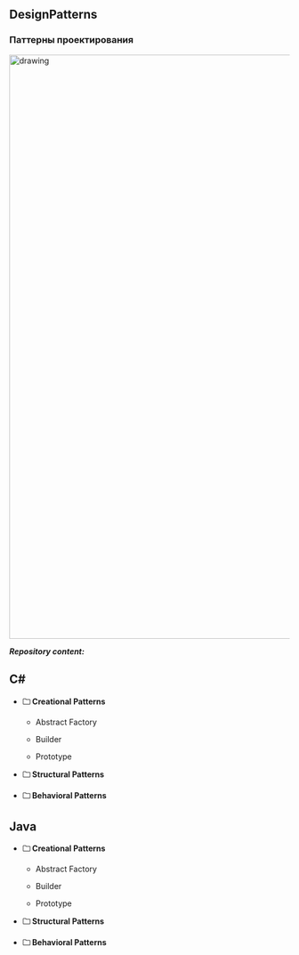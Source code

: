 ## DesignPatterns
### Паттерны проектирования

<img src="https://im.wampi.ru/2022/11/12/d-p.jpg" alt="drawing" width="1050"/>

***Repository content:***

<!-- C# -->
## C#

+ <strong>&#128448; Creational Patterns </strong> 

  + Abstract Factory
  
  + Builder
  
  + Prototype
    
+ <strong>&#128448; Structural Patterns </strong> 

+ <strong>&#128448; Behavioral Patterns </strong> 

<p align="right"></p>

<!-- Java -->
## Java

+ <strong>&#128448; Creational Patterns </strong> 
  
  + Abstract Factory
  
  + Builder
  
  + Prototype
  
+ <strong>&#128448; Structural Patterns </strong> 

+ <strong>&#128448; Behavioral Patterns </strong> 

<p align="right"></p>


